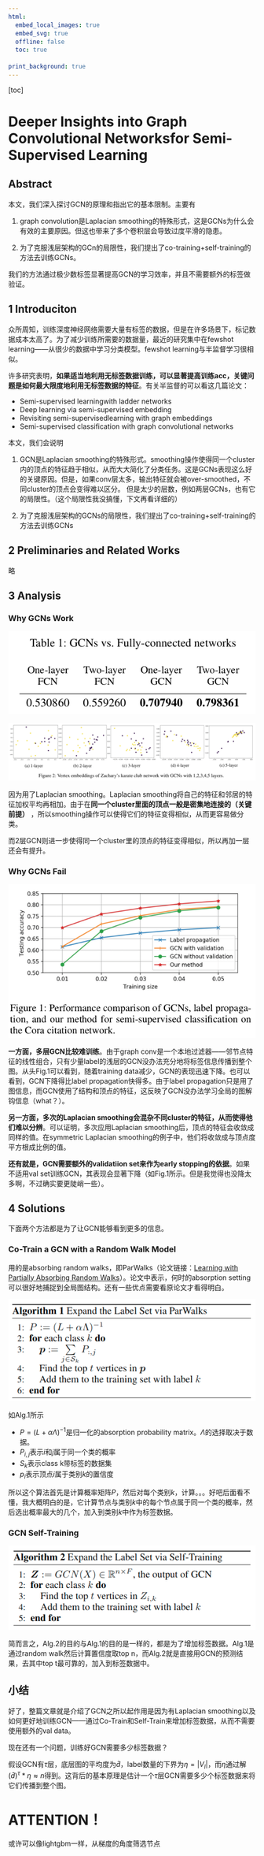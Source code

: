 ```yaml
---
html:
  embed_local_images: true
  embed_svg: true
  offline: false
  toc: true

print_background: true
---
```


[toc]

# Deeper Insights into Graph Convolutional Networksfor Semi-Supervised Learning

## Abstract

本文，我们深入探讨GCN的原理和指出它的基本限制。主要有

1. graph convolution是Laplacian smoothing的特殊形式，这是GCNs为什么会有效的主要原因。但这也带来了多个卷积层会导致过度平滑的隐患。

2. 为了克服浅层架构的GCn的局限性，我们提出了co-training+self-training的方法去训练GCNs。

我们的方法通过极少数标签显著提高GCN的学习效率，并且不需要额外的标签做验证。

## 1 Introduciton

众所周知，训练深度神经网络需要大量有标签的数据，但是在许多场景下，标记数据成本太高了。为了减少训练所需要的数据量，最近的研究集中在fewshot learning——从很少的数据中学习分类模型。fewshot learning与半监督学习很相似。

许多研究表明，**如果适当地利用无标签数据训练，可以显著提高训练acc，关键问题是如何最大限度地利用无标签数据的特征**。有关半监督的可以看这几篇论文：

- Semi-supervised learningwith ladder networks
- Deep learning via semi-supervised embedding
- Revisiting semi-supervisedlearning with graph embeddings
-  Semi-supervised classification with graph convolutional networks

本文，我们会说明

1. GCN是Laplacian smoothing的特殊形式。smoothing操作使得同一个cluster内的顶点的特征趋于相似，从而大大简化了分类任务。这是GCNs表现这么好的关键原因。但是，如果conv层太多，输出特征就会被over-smoothed，不同cluster的顶点会变得难以区分。
但是太少的层数，例如两层GCNs，也有它的局限性。（这个局限性我没搞懂，下文再看详细的）

2. 为了克服浅层架构的GCNs的局限性，我们提出了co-training+self-training的方法去训练GCNs

## 2 Preliminaries and Related Works

略

## 3 Analysis

### Why GCNs Work

![](assets/Deep-Insights-into-GCNs-for-Semi-Supervised-Learning-e15e8.png)

![](assets/Deep-Insights-into-GCNs-for-Semi-Supervised-Learning-33bf8.png)

因为用了Laplacian smoothing。Laplacian smoothing将自己的特征和邻居的特征加权平均再相加。由于在**同一个cluster里面的顶点一般是密集地连接的（关键前提）** ，所以smoothing操作可以使得它们的特征变得相似，从而更容易做分类。

而2层GCN则进一步使得同一个cluster里的顶点的特征变得相似，所以再加一层还会有提升。

### Why GCNs Fail

![](assets/Deep-Insights-into-GCNs-for-Semi-Supervised-Learning-e05f9.png)

**一方面，多层GCN比较难训练**。由于graph conv是一个本地过滤器——邻节点特征的线性组合，只有少量label的浅层的GCN没办法充分地将标签信息传播到整个图。从头Fig.1可以看到，随着training data减少，GCN的表现迅速下降。也可以看到，GCN下降得比label propagation快得多。由于label propagation只是用了图信息，而GCN使用了结构和顶点的特征，这反映了GCN没办法学习全局的图解钩信息（what？）。

**另一方面，多次的Laplacian smoothing会混杂不同cluster的特征，从而使得他们难以分辨**。可以证明，多次应用Laplacian smoothing后，顶点的特征会收敛成同样的值。在symmetric Laplacian smoothing的例子中，他们将收敛成与顶点度平方根成比例的值。

**还有就是，GCN需要额外的validatiion set来作为early stopping的依据**。如果不适用val set训练GCN，其表现会显著下降（如Fig.1所示。但是我觉得也没降太多啊，不过确实要更陡峭一些）。

## 4 Solutions

下面两个方法都是为了让GCN能够看到更多的信息。

### Co-Train a GCN with a Random Walk Model

用的是absorbing random walks，即ParWalks（论文链接：[Learning with Partially Absorbing Random Walks](https://papers.nips.cc/paper/4833-learning-with-partially-absorbing-random-walks.pdf)）。论文中表示，何时的absorption setting可以很好地捕捉到全局图结构。还有一些优点需要看原论文才看得明白。

![](assets/Deep-Insights-into-GCNs-for-Semi-Supervised-Learning-e3fad.png)

如Alg.1所示

- $P = (L + \alpha \Lambda)^{-1}$是归一化的absorption probability matrix。$\Lambda$的选择取决于数据。
- $P_{i,j}$表示$i$和$j$属于同一个类的概率
- $S_k$表示class k带标签的数据集
- $p_i$表示顶点$i$属于类别$k$的置信度

所以这个算法首先是计算概率矩阵$P$，然后对每个类别$k$，计算。。。好吧后面看不懂，我大概明白的是，它计算节点与类别$k$中的每个节点属于同一个类的概率，然后选出概率最大的几个，加入到类别$k$中作为标签数据。

### GCN Self-Training

![](assets/Deep-Insights-into-GCNs-for-Semi-Supervised-Learning-38b6e.png)

简而言之，Alg.2的目的与Alg.1的目的是一样的，都是为了增加标签数据。Alg.1是通过random walk然后计算置信度取top n，而Alg.2就是直接用GCN的预测结果，去其中top t最可靠的，加入到标签数据中。

## 小结

好了，整篇文章就是介绍了GCN之所以起作用是因为有Laplacian smoothing以及如何更好地训练GCN——通过Co-Train和Self-Train来增加标签数据，从而不需要使用额外的val data。

现在还有一个问题，训练好GCN需要多少标签数据？

假设GCN有$\tau$层，底层图的平均度为$\hat{d}$，label数量的下界为$\eta=|V_l|$，而$\eta$通过解$(\hat{d})^{\tau} * \eta \approx n$得到。这背后的基本原理是估计一个$\tau$层GCN需要多少个标签数据来将它们传播到整个图。

# ATTENTION！

或许可以像lightgbm一样，从梯度的角度筛选节点
